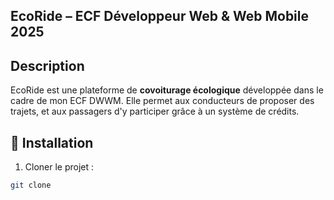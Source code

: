 ## EcoRide – ECF Développeur Web & Web Mobile 2025

## Description
EcoRide est une plateforme de **covoiturage écologique** développée dans le cadre de mon ECF DWWM. Elle permet aux conducteurs de proposer des trajets, et aux passagers d'y participer grâce à un système de crédits.

## 🔧 Installation
1. Cloner le projet :
```bash
git clone 